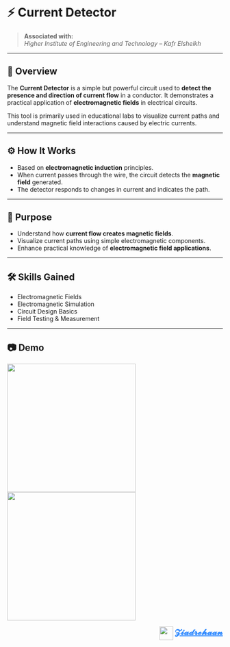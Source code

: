 # ⚡ Current Detector


> **Associated with:**  
> *Higher Institute of Engineering and Technology – Kafr Elsheikh*

---

## 📘 Overview

The **Current Detector** is a simple but powerful circuit used to **detect the presence and direction of current flow** in a conductor. It demonstrates a practical application of **electromagnetic fields** in electrical circuits.

This tool is primarily used in educational labs to visualize current paths and understand magnetic field interactions caused by electric currents.

---

## ⚙️ How It Works

- Based on **electromagnetic induction** principles.
- When current passes through the wire, the circuit detects the **magnetic field** generated.
- The detector responds to changes in current and indicates the path.

---

## 🎯 Purpose

- Understand how **current flow creates magnetic fields**.
- Visualize current paths using simple electromagnetic components.
- Enhance practical knowledge of **electromagnetic field applications**.

---

## 🛠️ Skills Gained

- Electromagnetic Fields  
- Electromagnetic Simulation  
- Circuit Design Basics  
- Field Testing & Measurement  


---

## 📷 Demo

 <img src="https://i.postimg.cc/0jQGVFTN/image.png" width="300" />    <img src="https://i.postimg.cc/BbVTkN3B/image.png" width="300" />


<p align="right">
  <img src="https://i.postimg.cc/yxy6x7F6/image.png" width="32" valign="middle">
  <a href="mailto:zezorehan938@gmail.com" style="font-weight:bold; font-size:20px; text-decoration:underline; color:#2e89ff;">
    𝓩𝓲𝓪𝓭𝓻𝓮𝓱𝓪𝓪𝓷
  </a>
</p>
